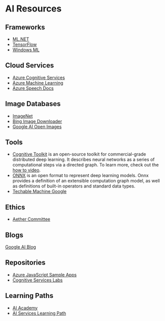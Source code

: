 # AI Resources

## Frameworks

* [ML.NET](https://docs.microsoft.com/azure/architecture/data-guide/technology-choices/data-science-and-machine-learning?toc=https%3A%2F%2Fdocs.microsoft.com%2Fen-gb%2Fazure%2Fmachine-learning%2Ftoc.json&bc=https%3A%2F%2Fdocs.microsoft.com%2Fen-gb%2Fazure%2Fbread%2Ftoc.json&WT.mc_id=airesources-github-ayyonet#mlnet)
* [TensorFlow](https://www.tensorflow.org/)
* [Windows ML](https://docs.microsoft.com/azure/architecture/data-guide/technology-choices/data-science-and-machine-learning?toc=https%3A%2F%2Fdocs.microsoft.com%2Fen-gb%2Fazure%2Fmachine-learning%2Ftoc.json&bc=https%3A%2F%2Fdocs.microsoft.com%2Fen-gb%2Fazure%2Fbread%2Ftoc.json&WT.mc_id=docs-twitter-ayyonet&WT.mc_id=airesources-github-ayyonet#windows-ml)

## Cloud Services

* [Azure Cognitive Services](https://docs.microsoft.com/azure/cognitive-services/?WT.mc_id=airesources-github-ayyonet)
* [Azure Machine Learning](https://docs.microsoft.com/azure/machine-learning/?WT.mc_id=airesources-github-ayyonet)
* [Azure Speech Docs](http://bit.ly/AzureSpeech)

## Image Databases

* [ImageNet](http://www.image-net.org/)
* [Bing Image Downloader](https://github.com/sethjuarez/Bulk-Bing-Image-downloader)
* [Google AI Open Images](https://ai.googleblog.com/2019/05/announcing-open-images-v5-and-iccv-2019.html)

## Tools

* [Cognitive Toolkit](https://docs.microsoft.com/cognitive-toolkit/?WT.mc_id=docs-github-ayyonet) is an open-source toolkit for commercial-grade distributed deep learning. It describes neural networks as a series of computational steps via a directed graph. To learn more, check out the [how to video](https://www.youtube.com/watch?v=9gDDO5ldT-4&feature=youtu.be&WT.mc_id=youtube-github-ayyonet).
* [ONNX](https://onnx.ai) is an open format to represent deep learning models. Onnx provides a definition of an extensible computation graph model, as well as definitions of built-in operators and standard data types.
* [Techable Machine Google](https://teachablemachine.withgoogle.com/)

## Ethics

* [Aether Committee](https://aether.microsoft.com/?WT.mc_id=airesources-github-ayyonet)

## Blogs

[Google AI Blog](https://ai.googleblog.com/)

## Repositories

* [Azure JavaScript Sample Apps](http://bit.ly/AzureJSSamples)
* [Cognitive Services Labs](http://bit.ly/CognitiveServicesLabs)

## Learning Paths

* [AI Academy](http://bit.ly/AIacademy)
* [AI Services Learning Path](http://bit.ly/AIServicesLearningPath)
